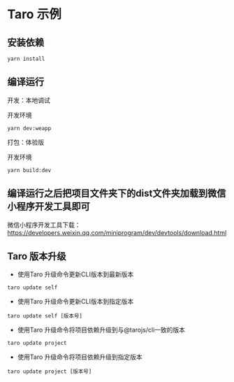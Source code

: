 # Taro 示例

## 安装依赖
```
yarn install 
```

## 编译运行

开发：本地调试

开发环境
```
yarn dev:weapp 
```

打包：体验版

开发环境
```
yarn build:dev
```

## 编译运行之后把项目文件夹下的dist文件夹加载到微信小程序开发工具即可

微信小程序开发工具下载：https://developers.weixin.qq.com/miniprogram/dev/devtools/download.html

## Taro 版本升级

- 使用Taro 升级命令更新CLI版本到最新版本
```
taro update self
```

- 使用Taro 升级命令更新CLI版本到指定版本
```
taro update self [版本号]
```

- 使用Taro 升级命令将项目依赖升级到与@tarojs/cli一致的版本
```
taro update project
```

- 使用Taro 升级命令将项目依赖升级到指定版本
```
taro update project [版本号]
```
